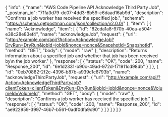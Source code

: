 {
  "info": {
    "name": "AWS Code Pipeline API Acknowledge Third Party Job",
    "_postman_id": "71fa3d79-dc07-4dd3-8b59-c6daad16ab9d",
    "description": "Confirms a job worker has received the specified job.",
    "schema": "https://schema.getpostman.com/json/collection/v2.0.0/"
  },
  "item": [
    {
      "name": "Acknowledge",
      "item": [
        {
          "id": "82cda1a8-970b-40ea-a504-e38c28e83ef4",
          "name": "acknowledgeJob",
          "request": {
            "url": "http://example.com/api/?Action=AcknowledgeJob?DryRun=DryRun&jobId=jobId&nonce=nonce&SnapshotId=SnapshotId",
            "method": "GET",
            "body": {
              "mode": "raw"
            },
            "description": "Returns information about a specified job and whether that job has been received by\n            the job worker."
          },
          "response": [
            {
              "status": "OK",
              "code": 200,
              "name": "Response_200",
              "id": "6e1d2331-b90c-49ad-972d-f71911cd98db"
            }
          ]
        },
        {
          "id": "0eb70882-2f2c-4396-b87b-a939c1c8793b",
          "name": "acknowledgeThirdPartyJob",
          "request": {
            "url": "http://example.com/api/?Action=AcknowledgeThirdPartyJob?clientToken=clientToken&DryRun=DryRun&jobId=jobId&nonce=nonce&VolumeId=VolumeId",
            "method": "GET",
            "body": {
              "mode": "raw"
            },
            "description": "Confirms a job worker has received the specified job."
          },
          "response": [
            {
              "status": "OK",
              "code": 200,
              "name": "Response_200",
              "id": "ae922959-3997-46b7-b561-0adf0dfa9c90"
            }
          ]
        }
      ]
    }
  ]
}